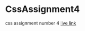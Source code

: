 # CssAssignment4
css assignment number 4
<a href = "https://rawcdn.githack.com/rishabhyadav3171/CssAssignment4/5485afd45ae536d3d91edeaa92ec4338534baa06/index.html">live link</a>
